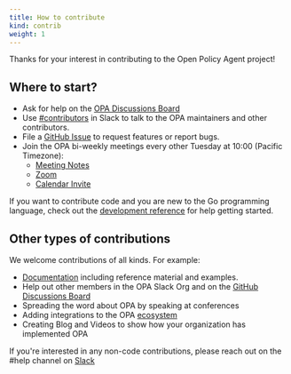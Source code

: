 ```yaml
---
title: How to contribute
kind: contrib
weight: 1
---
```


Thanks for your interest in contributing to the Open Policy Agent project!

## Where to start?

* Ask for help on the [OPA Discussions Board](https://github.com/open-policy-agent/feedback/discussions)
* Use [#contributors](https://openpolicyagent.slack.com/archives/C02L1TLPN59) in Slack to talk to the OPA maintainers and other contributors.
* File a [GitHub Issue](https://github.com/open-policy-agent/opa/issues) to request features or report bugs.
* Join the OPA bi-weekly meetings every other Tuesday at 10:00 (Pacific Timezone):
    * [Meeting Notes](https://docs.google.com/document/d/1v6l2gmkRKAn5UIg3V2QdeeCcXMElxsNzEzDkVlWDVg8/edit?usp=sharing)
    * [Zoom](https://zoom.us/j/97827947600)
    * [Calendar Invite](https://calendar.google.com/event?action=TEMPLATE&tmeid=MnRvb2M4amtldXBuZ2E1azY0MTJndjh0ODRfMjAxODA5MThUMTcwMDAwWiBzdHlyYS5jb21fY28zOXVzc3VobnE2amUzN2l2dHQyYmNiZGdAZw&tmsrc=styra.com_co39ussuhnq6je37ivtt2bcbdg%40group.calendar.google.com&scp=ALL)


If you want to contribute code and you are new to the Go programming language, check out
the [development reference](../contrib-development/) for help getting started.

## Other types of contributions

We welcome contributions of all kinds. For example:

- [Documentation](../contrib-docs) including reference material and examples.
- Help out other members in the OPA Slack Org and on the [GitHub Discussions Board](https://github.com/open-policy-agent/feedback/discussions)
- Spreading the word about OPA by speaking at conferences
- Adding integrations to the OPA [ecosystem](https://www.openpolicyagent.org/ecosystem/)
- Creating Blog and Videos to show how your organization has implemented OPA

If you're interested in any non-code contributions, please reach out on the #help channel on [Slack](https://slack.openpolicyagent.org/)